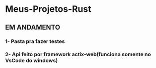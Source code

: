 # Meus-Projetos-Rust

## EM ANDAMENTO

### 1- Pasta pra fazer testes
### 2-  Api feito por framework actix-web(funciona somente no VsCode do windows)
